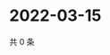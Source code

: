 # 2022-03-15

共 0 条

<!-- BEGIN WEIBO -->
<!-- 最后更新时间 Tue Mar 15 2022 14:15:30 GMT+0800 (China Standard Time) -->

<!-- END WEIBO -->

